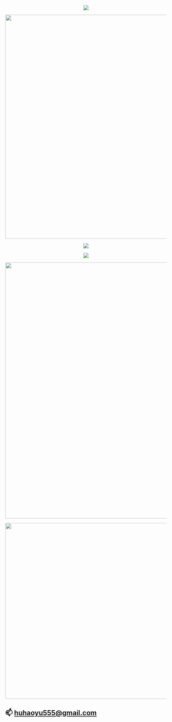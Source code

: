 <p align="center">
    <img src="https://readme-typing-svg.demolab.com?font=Fira+Code&size=50&pause=1000&vCenter=true&random=false&width=700&height=80&lines=Welcome+to+my+website"/>
</p>


<p align="center">
    <img src="https://github-readme-stats.vercel.app/api?username=huhaoyu&theme=light&show_icons=true" width="700">
</p>


<p align="center">
    <img align="center" src="https://github-readme-stats.vercel.app/api/top-langs/?username=huhaoyu&theme=transparent&hide_border=true&layout=donut-vertical&langs_count=10" />
</p>


<p align="center">
    <img src="https://github-readme-stats.vercel.app/api/wakatime?username=huhaoyu&layout=compact">
</p>


<p align="center">
    <img src="https://skillicons.dev/icons?i=cpp,py,matlab,vue,go,linux&theme=light" width="800" />
</p>


<p align="center">
    <img src="https://skillicons.dev/icons?i=latex,php,mysql,redis,docker&theme=light" width="550" />
</p>

<!-- 
<p align="center">
    <img src="https://skillicons.dev/icons?i=latex,php,mysql,redis,docker&theme=light" width="550" />
</p>
-->

## 📫  huhaoyu555@gmail.com
